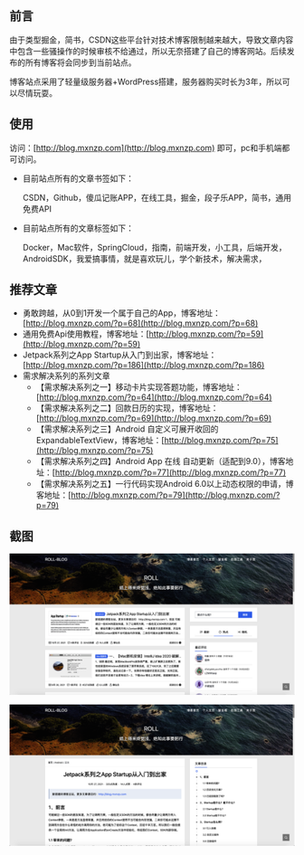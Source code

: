 ## 前言

由于类型掘金，简书，CSDN这些平台针对技术博客限制越来越大，导致文章内容中包含一些骚操作的时候审核不给通过，所以无奈搭建了自己的博客网站。后续发布的所有博客将会同步到当前站点。

博客站点采用了轻量级服务器+WordPress搭建，服务器购买时长为3年，所以可以尽情玩耍。

## 使用

访问：[http://blog.mxnzp.com](http://blog.mxnzp.com) 即可，pc和手机端都可访问。

+ 目前站点所有的文章书签如下：

  CSDN，Github，傻瓜记账APP，在线工具，掘金，段子乐APP，简书，通用免费API

+ 目前站点所有的文章标签如下：

  Docker，Mac软件，SpringCloud，指南，前端开发，小工具，后端开发，AndroidSDK，我爱搞事情，就是喜欢玩儿，学个新技术，解决需求，

## 推荐文章

+ 勇敢跨越，从0到1开发一个属于自己的App，博客地址：[http://blog.mxnzp.com/?p=68](http://blog.mxnzp.com/?p=68)
+ 通用免费Api使用教程，博客地址：[http://blog.mxnzp.com/?p=59](http://blog.mxnzp.com/?p=59)
+  Jetpack系列之App Startup从入门到出家，博客地址：[http://blog.mxnzp.com/?p=186](http://blog.mxnzp.com/?p=186)
+ 需求解决系列的系列文章
  + 【需求解决系列之一】移动卡片实现答题功能，博客地址：[http://blog.mxnzp.com/?p=64](http://blog.mxnzp.com/?p=64)
  + 【需求解决系列之二】回款日历的实现，博客地址：[http://blog.mxnzp.com/?p=69](http://blog.mxnzp.com/?p=69)
  + 【需求解决系列之三】Android 自定义可展开收回的ExpandableTextView，博客地址：[http://blog.mxnzp.com/?p=75](http://blog.mxnzp.com/?p=75)
  + 【需求解决系列之四】Android App 在线 自动更新（适配到9.0），博客地址：[http://blog.mxnzp.com/?p=77](http://blog.mxnzp.com/?p=77)
  + 【需求解决系列之五】一行代码实现Android 6.0以上动态权限的申请，博客地址：[http://blog.mxnzp.com/?p=79](http://blog.mxnzp.com/?p=79)

## 截图

![image-20211130125749416](./images/image-20211130125749416.png)

![image-20211130125819492](./images/image-20211130125819492.png)